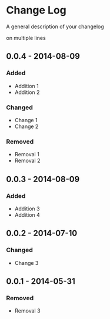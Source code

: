 # Change Log
A general description of your changelog

on multiple lines

## 0.0.4 - 2014-08-09
### Added
- Addition 1
- Addition 2

### Changed
- Change 1
- Change 2

### Removed
- Removal 1
- Removal 2

## 0.0.3 - 2014-08-09

### Added
- Addition 3
- Addition 4

## 0.0.2 - 2014-07-10

### Changed
- Change 3

## 0.0.1 - 2014-05-31

### Removed
- Removal 3